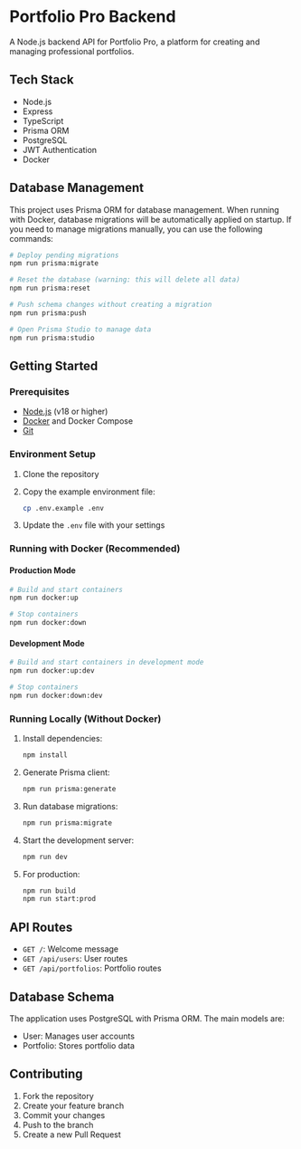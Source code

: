 # Portfolio Pro Backend

A Node.js backend API for Portfolio Pro, a platform for creating and managing professional portfolios.

## Tech Stack

- Node.js
- Express
- TypeScript
- Prisma ORM
- PostgreSQL
- JWT Authentication
- Docker

## Database Management

This project uses Prisma ORM for database management. When running with Docker, database migrations will be automatically applied on startup. If you need to manage migrations manually, you can use the following commands:

```bash
# Deploy pending migrations
npm run prisma:migrate

# Reset the database (warning: this will delete all data)
npm run prisma:reset

# Push schema changes without creating a migration
npm run prisma:push

# Open Prisma Studio to manage data
npm run prisma:studio
```

## Getting Started

### Prerequisites

- [Node.js](https://nodejs.org/) (v18 or higher)
- [Docker](https://www.docker.com/get-started) and Docker Compose
- [Git](https://git-scm.com/)

### Environment Setup

1. Clone the repository
2. Copy the example environment file:

   ```bash
   cp .env.example .env
   ```

3. Update the `.env` file with your settings

### Running with Docker (Recommended)

#### Production Mode

```bash
# Build and start containers
npm run docker:up

# Stop containers
npm run docker:down
```

#### Development Mode

```bash
# Build and start containers in development mode
npm run docker:up:dev

# Stop containers
npm run docker:down:dev
```

### Running Locally (Without Docker)

1. Install dependencies:

   ```bash
   npm install
   ```

2. Generate Prisma client:

   ```bash
   npm run prisma:generate
   ```

3. Run database migrations:

   ```bash
   npm run prisma:migrate
   ```

4. Start the development server:

   ```bash
   npm run dev
   ```

5. For production:

   ```bash
   npm run build
   npm run start:prod
   ```

## API Routes

- `GET /`: Welcome message
- `GET /api/users`: User routes
- `GET /api/portfolios`: Portfolio routes

## Database Schema

The application uses PostgreSQL with Prisma ORM. The main models are:

- User: Manages user accounts
- Portfolio: Stores portfolio data

## Contributing

1. Fork the repository
2. Create your feature branch
3. Commit your changes
4. Push to the branch
5. Create a new Pull Request
